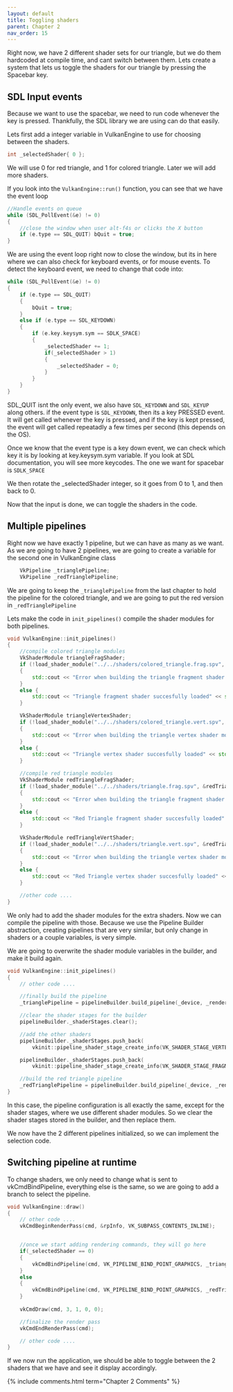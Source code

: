 ```yaml
---
layout: default
title: Toggling shaders
parent: Chapter 2
nav_order: 15
---
```


Right now, we have 2 different shader sets for our triangle, but we do them hardcoded at compile time, and cant switch between them.
Lets create a system that lets us toggle the shaders for our triangle by pressing the Spacebar key.


## SDL Input events
Because we want to use the spacebar, we need to run code whenever the key is pressed. Thankfully, the SDL library we are using can do that easily. 

Lets first add a integer variable in VulkanEngine to use for choosing between the shaders.

```cpp
int _selectedShader{ 0 };
```
We will use 0 for red triangle, and 1 for colored triangle. Later we will add more shaders.

If you look into the `VulkanEngine::run()` function, you can see that we have the event loop
```cpp
//Handle events on queue
while (SDL_PollEvent(&e) != 0)
{
	//close the window when user alt-f4s or clicks the X button			
	if (e.type == SDL_QUIT) bQuit = true;
}
```
We are using the event loop right now to close the window, but its in here where we can also check for keyboard events, or for mouse events.
To detect the keyboard event, we need to change that code into:
```cpp
while (SDL_PollEvent(&e) != 0)
{
	if (e.type == SDL_QUIT)
	{ 
		bQuit = true;
	}
	else if (e.type == SDL_KEYDOWN)
	{
		if (e.key.keysym.sym == SDLK_SPACE)
		{
			_selectedShader += 1;
			if(_selectedShader > 1)
			{
				_selectedShader = 0;
			}
		}
	}
}
```

SDL_QUIT isnt the only event, we also have `SDL_KEYDOWN` and `SDL_KEYUP` along others. if the event type is `SDL_KEYDOWN`, then its a key PRESSED event. It will get called whenever the key is pressed, and if the key is kept pressed, the event will get called repeatadly a few times per second (this depends on the OS). 

Once we know that the event type is a key down event, we can check which key it is by looking at key.keysym.sym variable. If you look at SDL documentation, you will see more keycodes. The one we want for spacebar is `SDLK_SPACE`

We then rotate the _selectedShader integer, so it goes from 0 to 1, and then back to 0. 

Now that the input is done, we can toggle the shaders in the code.

## Multiple pipelines

Right now we have exactly 1 pipeline, but we can have as many as we want. As we are going to have 2 pipelines, we are going to create a variable for the second one in VulkanEngine class

```cpp
	VkPipeline _trianglePipeline;
	VkPipeline _redTrianglePipeline;
```

We are going to keep the `_trianglePipeline` from the last chapter to hold the pipeline for the colored triangle, and we are going to put the red version in `_redTrianglePipeline`

Lets make the code in `init_pipelines()` compile the shader modules for both pipelines.

```cpp
void VulkanEngine::init_pipelines()
{
	//compile colored triangle modules
	VkShaderModule triangleFragShader;
	if (!load_shader_module("../../shaders/colored_triangle.frag.spv", &triangleFragShader))
	{
		std::cout << "Error when building the triangle fragment shader module" << std::endl;
	}
	else {
		std::cout << "Triangle fragment shader succesfully loaded" << std::endl;
	}

	VkShaderModule triangleVertexShader;
	if (!load_shader_module("../../shaders/colored_triangle.vert.spv", &triangleVertexShader))
	{
		std::cout << "Error when building the triangle vertex shader module" << std::endl;
	}
	else {
		std::cout << "Triangle vertex shader succesfully loaded" << std::endl;
	}

	//compile red triangle modules
	VkShaderModule redTriangleFragShader;
	if (!load_shader_module("../../shaders/triangle.frag.spv", &redTriangleFragShader))
	{
		std::cout << "Error when building the triangle fragment shader module" << std::endl;
	}
	else {
		std::cout << "Red Triangle fragment shader succesfully loaded" << std::endl;
	}

	VkShaderModule redTriangleVertShader;
	if (!load_shader_module("../../shaders/triangle.vert.spv", &redTriangleVertShader))
	{
		std::cout << "Error when building the triangle vertex shader module" << std::endl;
	}
	else {
		std::cout << "Red Triangle vertex shader succesfully loaded" << std::endl;
	}

	//other code ....
}
```

We only had to add the shader modules for the extra shaders. Now we can compile the pipeline with those.
Because we use the Pipeline Builder abstraction, creating pipelines that are very similar, but only change in shaders or a couple variables, is very simple.

We are going to overwrite the shader module variables in the builder, and make it build again.

```cpp
void VulkanEngine::init_pipelines()
{
	// other code ....

	//finally build the pipeline
	_trianglePipeline = pipelineBuilder.build_pipeline(_device, _renderPass);

	//clear the shader stages for the builder
	pipelineBuilder._shaderStages.clear();

	//add the other shaders
	pipelineBuilder._shaderStages.push_back(
		vkinit::pipeline_shader_stage_create_info(VK_SHADER_STAGE_VERTEX_BIT, &redTriangleVertShader));

	pipelineBuilder._shaderStages.push_back(
		vkinit::pipeline_shader_stage_create_info(VK_SHADER_STAGE_FRAGMENT_BIT, &redTriangleFragShader));

	//build the red triangle pipeline
	_redTrianglePipeline = pipelineBuilder.build_pipeline(_device, _renderPass);
}
```

In this case, the pipeline configuration is all exactly the same, except for the shader stages, where we use different shader modules. So we clear the shader stages stored in the builder, and then replace them.

We now have the 2 different pipelines initialized, so we can implement the selection code.

## Switching pipeline at runtime

To change shaders, we only need to change what is sent to vkCmdBindPipeline, everything else is the same, so we are going to add a branch to select the pipeline.

```cpp
void VulkanEngine::draw()
{
	// other code ....
	vkCmdBeginRenderPass(cmd, &rpInfo, VK_SUBPASS_CONTENTS_INLINE);


	//once we start adding rendering commands, they will go here
	if(_selectedShader == 0)
	{
		vkCmdBindPipeline(cmd, VK_PIPELINE_BIND_POINT_GRAPHICS, _trianglePipeline);
	}
	else
	{
		vkCmdBindPipeline(cmd, VK_PIPELINE_BIND_POINT_GRAPHICS, _redTrianglePipeline);
	}
	
	vkCmdDraw(cmd, 3, 1, 0, 0);

	//finalize the render pass
	vkCmdEndRenderPass(cmd);

	// other code ....
}
```

If we now run the application, we should be able to toggle between the 2 shaders that we have and see it display accordingly.

{% include comments.html term="Chapter 2 Comments" %}
